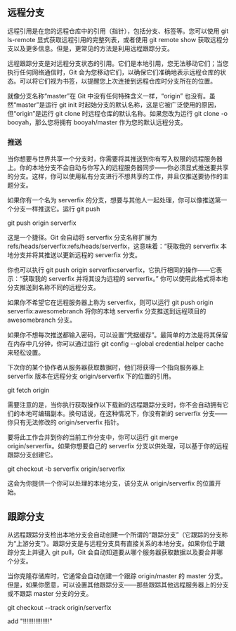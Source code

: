 ## 远程分支

远程引用是在您的远程仓库中的引用（指针），包括分支、标签等。您可以使用 git ls-remote <remote> 显式获取远程引用的完整列表，或者使用 git remote show <remote> 获取远程分支以及更多信息。但是，更常见的方法是利用远程跟踪分支。

远程跟踪分支是对远程分支状态的引用。它们是本地引用，您无法移动它们；当您执行任何网络通信时，Git 会为您移动它们，以确保它们准确地表示远程仓库的状态。可以将它们视为书签，以提醒您上次连接到远程仓库时分支所在的位置。

就像分支名称“master”在 Git 中没有任何特殊含义一样，“origin” 也没有。虽然“master”是运行 git init 时起始分支的默认名称，这是它被广泛使用的原因，但“origin”是运行 git clone 时远程仓库的默认名称。如果您改为运行 git clone -o booyah，那么您将拥有 booyah/master 作为您的默认远程分支。

### 推送

当你想要与世界共享一个分支时，你需要将其推送到你有写入权限的远程服务器上。你的本地分支不会自动与你写入的远程服务器同步——你必须显式推送要共享的分支。这样，你可以使用私有分支进行不想共享的工作，并且仅推送要协作的主题分支。

如果你有一个名为 serverfix 的分支，想要与其他人一起处理，你可以像推送第一个分支一样推送它。运行 git push <remote> <branch>

git push origin serverfix

这是一个捷径。Git 会自动将 serverfix 分支名称扩展为 refs/heads/serverfix:refs/heads/serverfix，这意味着：“获取我的 serverfix 本地分支并将其推送以更新远程的 serverfix 分支。

你也可以执行 git push origin serverfix:serverfix，它执行相同的操作——它表示：“获取我的 serverfix 并将其设为远程的 serverfix。” 你可以使用此格式将本地分支推送到名称不同的远程分支。

如果你不希望它在远程服务器上称为 serverfix，则可以运行 git push origin serverfix:awesomebranch 将你的本地 serverfix 分支推送到远程项目的 awesomebranch 分支。

如果你不想每次推送都输入密码，可以设置“凭据缓存”。最简单的方法是将其保留在内存中几分钟，你可以通过运行 git config --global credential.helper cache 来轻松设置。

下次你的某个协作者从服务器获取数据时，他们将获得一个指向服务器上 serverfix 版本在远程分支 origin/serverfix 下的位置的引用。

git fetch origin

需要注意的是，当你执行获取操作以下载新的远程跟踪分支时，你不会自动拥有它们的本地可编辑副本。换句话说，在这种情况下，你没有新的 serverfix 分支——你只有无法修改的 origin/serverfix 指针。

要将此工作合并到你的当前工作分支中，你可以运行 git merge origin/serverfix。如果你想要自己的 serverfix 分支以供处理，可以基于你的远程跟踪分支创建它。

git checkout -b serverfix origin/serverfix

这会为你提供一个你可以处理的本地分支，该分支从 origin/serverfix 的位置开始。

## 跟踪分支

从远程跟踪分支检出本地分支会自动创建一个所谓的“跟踪分支”（它跟踪的分支称为“上游分支”）。跟踪分支是与远程分支具有直接关系的本地分支。如果你位于跟踪分支上并键入 git pull，Git 会自动知道要从哪个服务器获取数据以及要合并哪个分支。

当你克隆存储库时，它通常会自动创建一个跟踪 origin/master 的 master 分支。但是，如果你愿意，可以设置其他跟踪分支——那些跟踪其他远程服务器上的分支或不跟踪 master 分支的分支。

git checkout --track origin/serverfix

add "!!!!!!!!!!!!!!!"


